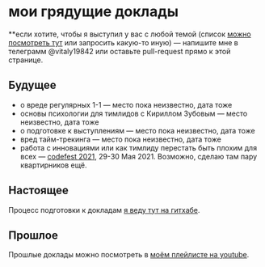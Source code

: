 # мои грядущие доклады

**если хотите, чтобы я выступил у вас с любой темой (список [можно посмотреть тут](topics.md) или запросить какую-то иную) — напишите мне в телеграмм @vitaly19842 или оставьте pull-request прямо к этой странице.

## Будущее
- о вреде регулярных 1-1 — место пока неизвестно, дата тоже
- основы психологии для тимлидов с Кириллом Зубовым — место неизвестно, дата тоже
- о подготовке к выступлениям — место пока неизвестно, дата тоже
- вред тайм-трекинга — место пока неизвестно, дата тоже
- работа с инновациями или как тимлиду перестать быть плохим для всех — [codefest 2021](https://11.codefest.ru), 29-30 Мая 2021. Возможно, сделаю там пару квартирников ещё.

## Настоящее

Процесс подготовки к докладам [я веду тут на гитхабе](talks.md).

## Прошлое
Прошлые доклады можно посмотреть в [моём плейлисте на youtube](https://www.youtube.com/watch?v=-ZXhMJ4M9xI&list=PLFtS8Ah0wZvWS37oveJ0-D5K6V7GWUpqY).

